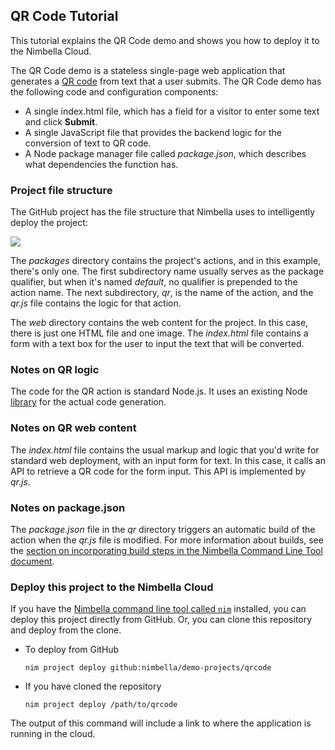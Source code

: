 ## QR Code Tutorial

This tutorial explains the QR Code demo and shows you how to deploy it to the Nimbella Cloud.

The QR Code demo is a stateless single-page web application that generates a [QR code](https://en.wikipedia.org/wiki/QR_code) from text that a user submits.
The QR Code demo has the following code and configuration components:

- A single index.html file, which has a field for a visitor to enter some text and click **Submit**.
- A single JavaScript file that provides the backend logic for the conversion of text to QR code.
- A Node package manager file called *package.json*, which describes what dependencies the function has.

### Project file structure

The GitHub project has the file structure that Nimbella uses to intelligently deploy the project:

![](../images/qrcodetutorial-d1d54d1b.svg)

The *packages* directory contains the project's actions, and in this example, there's only one. The first subdirectory name usually serves as the package qualifier, but when it's named *default*, no qualifier is prepended to the action name. The next subdirectory, *qr*, is the name of the action, and the *qr.js* file contains the logic for that action.

The *web* directory contains the  web content for the project. In this case, there is just one HTML file and one image. The _index.html_ file contains a form with a text box for the user to input the text that will be converted.

### Notes on QR logic

The code for the QR action is standard Node.js. It uses an existing Node [library](https://www.npmjs.com/package/qrcode) for the actual code generation.

### Notes on QR web content

The *index.html* file contains the usual markup and logic that you'd write for standard web deployment, with an input form for text. In this case, it calls an API to retrieve a QR code for the form input. This API is implemented by *qr.js*.

### Notes on package.json
The *package.json* file in the *qr* directory triggers an automatic build of the action when the *qr.js* file is modified. For more information about builds, see the [section on incorporating build steps in the Nimbella Command Line Tool document](https://nimbella.io/downloads/nim/nim.html#incorporating-build-steps-for-actions-and-web-content).

### Deploy this project to the Nimbella Cloud
If you have the [Nimbella command line tool called `nim`](https://nimbella.io/downloads/nim/nim.html#install-the-nimbella-command-line-tool-nim) installed, you can deploy this project directly from GitHub.  Or, you can clone this repository and deploy from the clone.

- To deploy from GitHub

  `nim project deploy github:nimbella/demo-projects/qrcode`

- If you have cloned the repository

   `nim project deploy /path/to/qrcode`

The output of this command will include a link to where the application is running in the cloud.
